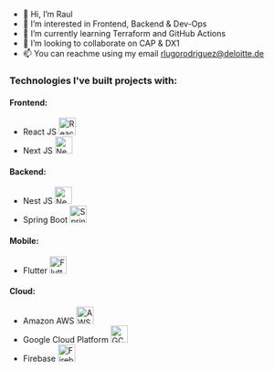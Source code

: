 - 👋 Hi, I’m Raul
- 👀 I’m interested in Frontend, Backend & Dev-Ops
- 🌱 I’m currently learning Terraform and GitHub Actions
- 💞️ I’m looking to collaborate on CAP & DX1
- 📫 You can reachme using my email rlugorodriguez@deloitte.de

### Technologies I've built projects with:

#### Frontend:
- React JS <img src="https://upload.wikimedia.org/wikipedia/commons/thumb/a/a7/React-icon.svg/1024px-React-icon.svg.png" alt="React Js" height="30"/>
- Next JS <img src="https://upload.wikimedia.org/wikipedia/commons/thumb/8/8e/Nextjs-logo.svg/414px-Nextjs-logo.svg.png" alt="Next JS" height="30"/>

#### Backend:
- Nest JS <img src="https://d33wubrfki0l68.cloudfront.net/e937e774cbbe23635999615ad5d7732decad182a/26072/logo-small.ede75a6b.svg" alt="Nest JS" height="30"/>
- Spring Boot <img src="https://upload.wikimedia.org/wikipedia/commons/thumb/4/44/Spring_Framework_Logo_2018.svg/440px-Spring_Framework_Logo_2018.svg.png" alt="Spring Boot" height="30"/>

#### Mobile:
- Flutter <img src="https://upload.wikimedia.org/wikipedia/commons/thumb/1/17/Google-flutter-logo.png/440px-Google-flutter-logo.png" alt="Flutter" height="30"/>

#### Cloud:
- Amazon AWS <img src="https://upload.wikimedia.org/wikipedia/commons/thumb/9/93/Amazon_Web_Services_Logo.svg/300px-Amazon_Web_Services_Logo.svg.png" alt="AWS" height="30"/>
- Google Cloud Platform <img src="https://upload.wikimedia.org/wikipedia/en/thumb/5/51/Google_Cloud_logo.svg/440px-Google_Cloud_logo.svg.png" alt="GCP" height="30"/>
- Firebase <img src="https://upload.wikimedia.org/wikipedia/commons/thumb/3/37/Firebase_Logo.svg/440px-Firebase_Logo.svg.png" alt="Firebase" height="30"/>
